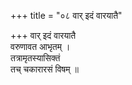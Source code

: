 +++
title = "०८ वार् इदं वारयातै"

+++
वार् इदं वारयातै  
वरुणावत आभृतम् ।  
तत्रामृतस्यासिक्तं  
तच् चकारारसं विषम् ॥